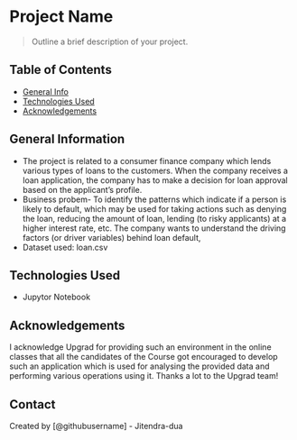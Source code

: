 # Project Name
> Outline a brief description of your project.


## Table of Contents
* [General Info](#general-information)
* [Technologies Used](#technologies-used)
* [Acknowledgements](#acknowledgements)

<!-- You can include any other section that is pertinent to your problem -->

## General Information
- The project is related to a consumer finance company which lends various types of loans to the customers. When the company receives a loan   application, the company has to make a decision for loan approval based on the applicant’s profile. 
- Business probem- To identify the patterns which indicate if a person is likely to default, which may be used for taking actions such as denying the loan, reducing the amount of loan, lending (to risky applicants) at a higher interest rate, etc. The company wants to understand the driving factors (or driver variables) behind loan default, 
- Dataset used: loan.csv 



<!-- You don't have to answer all the questions - just the ones relevant to your project. -->


## Technologies Used
- Jupytor Notebook

<!-- As the libraries versions keep on changing, it is recommended to mention the version of library used in this project -->

## Acknowledgements
I acknowledge Upgrad for providing such an environment in the online classes that all the candidates of the Course got encouraged to develop such an application which is used for analysing the provided data and performing various operations using it.
Thanks a lot to the Upgrad team!


## Contact
Created by [@githubusername] - Jitendra-dua

